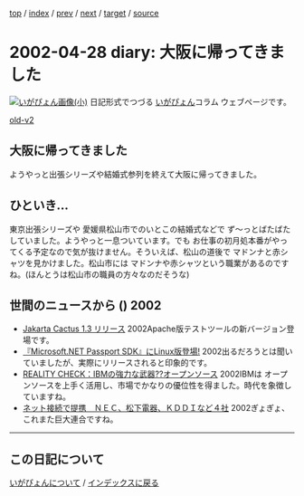 [top](https://igapyon.github.io/diary/) 
 / [index](https://igapyon.github.io/diary/2002/index.html) 
 / [prev](https://igapyon.github.io/diary/2002/ig020421.html) 
 / [next](https://igapyon.github.io/diary/2002/ig020430.html) 
 / [target](https://igapyon.github.io/diary/2002/ig020428.html) 
 / [source](https://github.com/igapyon/diary/blob/gh-pages/2002/ig020428.html.src.md) 

2002-04-28 diary: 大阪に帰ってきました
=====================================================================================================
[![いがぴょん画像(小)](https://igapyon.github.io/diary/images/iga200306s.jpg "いがぴょん")](https://igapyon.github.io/diary/memo/memoigapyon.html) 日記形式でつづる [いがぴょん](https://igapyon.github.io/diary/memo/memoigapyon.html)コラム ウェブページです。

[old-v2](ig020428-orig.html)

## 大阪に帰ってきました

ようやっと出張シリーズや結婚式参列を終えて大阪に帰ってきました。


## ひといき…

東京出張シリーズや 愛媛県松山市でのいとこの結婚式などで ず～っとばたばたしていました。ようやっと一息ついています。でも お仕事の初月処本番がやってくる予定なので気が抜けません。そういえば、松山の道後で マドンナと赤シャツを見かけました。松山市には マドンナや赤シャツという職業があるのですね。(ほんとうは松山市の職員の方々なのだそうな)

## 世間のニュースから () 2002

* [Jakarta Cactus 1.3 リリース](http://jakarta.apache.org/cactus/)  2002Apache版テストツールの新バージョン登場です。
* [『Microsoft.NET Passport SDK』にLinux版登場!](http://linux.ascii24.com/linux/news/today/2002/04/26/635481-000.html)  2002出るだろうとは聞いていましたが、実際にリリースされると印象的です。
* [REALITY CHECK：IBMの強力な武器??オープンソース](http://www.zdnet.co.jp/enterprise/0204/19/02041988.html)  2002IBMは オープンソースを上手く活用し、市場でかなりの優位性を得ました。時代を象徴していますね。
* [ネット接続で提携　ＮＥＣ、松下電器、ＫＤＤＩなど４社](http://www.asahi.com/business/update/0422/006.html?2002)  2002ぎょぎょ、これまた巨大連合ですね。

----------------------------------------------------------------------------------------------------

## この日記について
[いがぴょんについて](https://igapyon.github.io/diary/memo/memoigapyon.html) / [インデックスに戻る](https://igapyon.github.io/diary/idxall.html)
